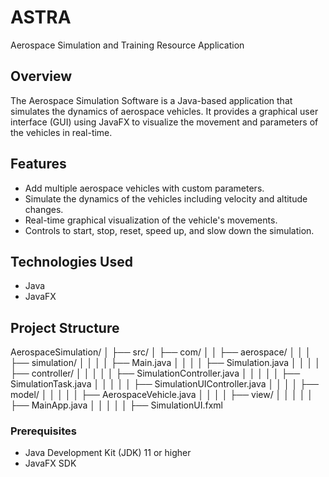 # ASTRA
Aerospace Simulation and Training Resource Application

## Overview
The Aerospace Simulation Software is a Java-based application that simulates the dynamics of aerospace vehicles. It provides a graphical user interface (GUI) using JavaFX to visualize the movement and parameters of the vehicles in real-time.

## Features
- Add multiple aerospace vehicles with custom parameters.
- Simulate the dynamics of the vehicles including velocity and altitude changes.
- Real-time graphical visualization of the vehicle's movements.
- Controls to start, stop, reset, speed up, and slow down the simulation.

## Technologies Used
- Java
- JavaFX

## Project Structure
AerospaceSimulation/
│
├── src/
│ ├── com/
│ │ ├── aerospace/
│ │ │ ├── simulation/
│ │ │ │ ├── Main.java
│ │ │ │ ├── Simulation.java
│ │ │ │ ├── controller/
│ │ │ │ │ ├── SimulationController.java
│ │ │ │ │ ├── SimulationTask.java
│ │ │ │ │ ├── SimulationUIController.java
│ │ │ │ ├── model/
│ │ │ │ │ ├── AerospaceVehicle.java
│ │ │ │ ├── view/
│ │ │ │ │ ├── MainApp.java
│ │ │ │ │ ├── SimulationUI.fxml

### Prerequisites
- Java Development Kit (JDK) 11 or higher
- JavaFX SDK
